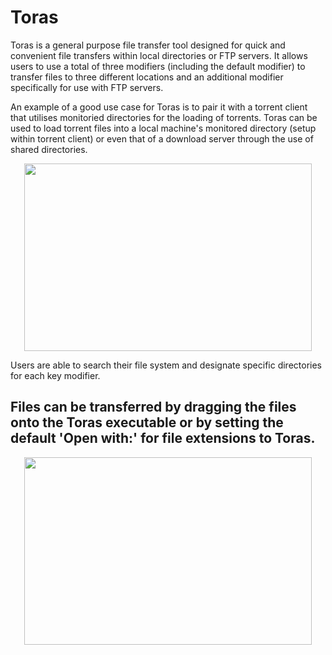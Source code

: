 # Toras
Toras is a general purpose file transfer tool designed for quick and convenient file transfers within local directories or FTP servers. It allows users to use a total of three modifiers (including the default modifier) to transfer files to three different locations and an additional modifier specifically for use with FTP servers.

An example of a good use case for Toras is to pair it with a torrent client that utilises monitoried directories for the loading of torrents. Toras can be used to load torrent files into a local machine's monitored directory (setup within torrent client) or even that of a download server through the use of shared directories.

<p align="center">
  <img width="460" height="300" src="https://media.giphy.com/media/gFtTgext3HKJpwNOuj/giphy.gif">
</p>

Users are able to search their file system and designate specific directories for each key modifier.

Files can be transferred by dragging the files onto the Toras executable or by setting the default 'Open with:' for file extensions to Toras.
---

<p align="center">
  <img width="460" height="300" src="https://media.giphy.com/media/H4EmCODzZqhvzXFVbO/giphy.gif">
</p>
